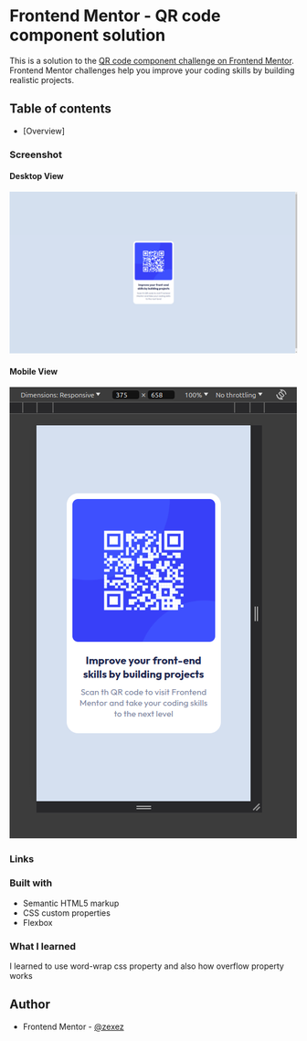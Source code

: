 # Frontend Mentor - QR code component solution

This is a solution to the [QR code component challenge on Frontend Mentor](https://www.frontendmentor.io/challenges/qr-code-component-iux_sIO_H). Frontend Mentor challenges help you improve your coding skills by building realistic projects.

## Table of contents

- [Overview]

### Screenshot

#### Desktop View

![](./screenshot/desktop.png)

#### Mobile View

![](./screenshot/mobile.png)

### Links

### Built with

- Semantic HTML5 markup
- CSS custom properties
- Flexbox

### What I learned

I learned to use word-wrap css property and also how overflow property works

## Author

- Frontend Mentor - [@zexez](https://www.frontendmentor.io/profile/git-prakash-raj)

